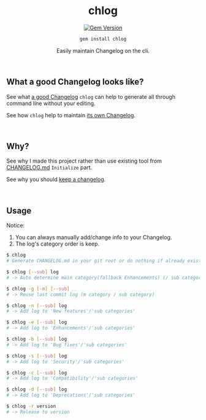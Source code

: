 <div align="center">

# chlog

[![Gem Version](https://badge.fury.io/rb/chlog.svg)](https://rubygems.org/gems/chlog) 

```bash
gem install chlog
```

Easily maintain Changelog on the cli.

<br>

</div>


## What a good Changelog looks like?
 
See what [a good Changelog](./A_GOOD_CHANGELOG.md) `chlog` can help to generate all through command line without your editing.

See how `chlog` help to maintain [its own Changelog](./CHANGELOG.md).

<br>


## Why?

See why I made this project rather than use existing tool from [CHANGELOG.md](./CHANGELOG.md) `Initialize` part.

See why you should [keep a changelog](https://github.com/olivierlacan/keep-a-changelog).

<br>


## Usage

Notice: 
1. You can always manually add/change info to your Changelog.
2. The log's category order is keep.

```bash
$ chlog
# Generate CHANGELOG.md in your git root or do nothing if already exists

$ chlog [--sub] log      
# -> Auto determine main category(fallback Enhancements) (/ sub category) add log 

$ chlog -g [-m] [--sub]
# -> Reuse last commit log (m category / sub category)

$ chlog -n [--sub] log
# -> Add log to 'New features'/'sub categories' 

$ chlog -e [--sub] log
# -> Add log to 'Enhancements'/'sub categories' 

$ chlog -b [--sub] log
# -> Add log to 'Bug fixes'/'sub categories' 

$ chlog -s [--sub] log
# -> Add log to 'Security'/'sub categories' 

$ chlog -c [--sub] log
# -> Add log to 'Compatibility'/'sub categories' 

$ chlog -d [--sub] log
# -> Add log to 'Deprecations'/'sub categories' 

$ chlog -r version
# -> Release to version
```

<br>
